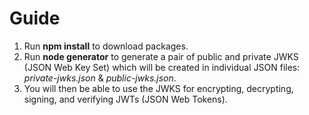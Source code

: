 # Guide
1. Run **npm install** to download packages.
2. Run **node generator** to generate a pair of public and private JWKS (JSON Web Key Set) which will be created in individual JSON files: *private-jwks.json* & *public-jwks.json*.
3. You will then be able to use the JWKS for encrypting, decrypting, signing, and verifying JWTs (JSON Web Tokens).
